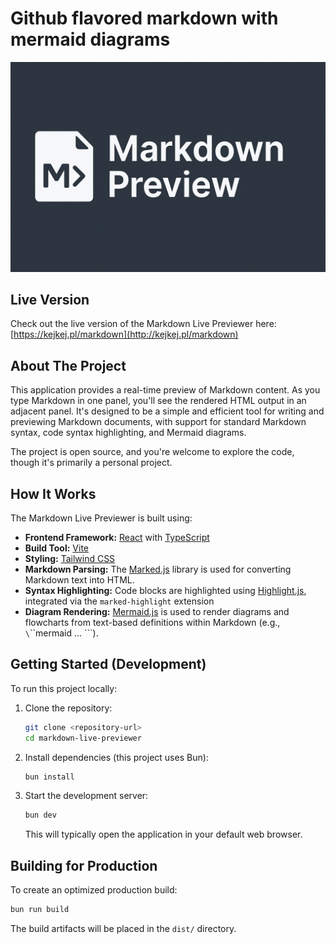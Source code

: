 # Github flavored markdown with mermaid diagrams

![App Screenshot Placeholder](./.github/readme-image.jpg)

## Live Version

Check out the live version of the Markdown Live Previewer here: [https://kejkej.pl/markdown](http://kejkej.pl/markdown)

## About The Project

This application provides a real-time preview of Markdown content. As you type Markdown in one panel, you'll see the rendered HTML output in an adjacent panel. It's designed to be a simple and efficient tool for writing and previewing Markdown documents, with support for standard Markdown syntax, code syntax highlighting, and Mermaid diagrams.

The project is open source, and you're welcome to explore the code, though it's primarily a personal project.

## How It Works

The Markdown Live Previewer is built using:

*   **Frontend Framework:** [React](https://reactjs.org/) with [TypeScript](https://www.typescriptlang.org/)
*   **Build Tool:** [Vite](https://vitejs.dev/)
*   **Styling:** [Tailwind CSS](https://tailwindcss.com/)
*   **Markdown Parsing:** The [Marked.js](https://marked.js.org/) library is used for converting Markdown text into HTML.
*   **Syntax Highlighting:** Code blocks are highlighted using [Highlight.js](https://highlightjs.org/), integrated via the `marked-highlight` extension
*   **Diagram Rendering:** [Mermaid.js](https://mermaid.js.org/) is used to render diagrams and flowcharts from text-based definitions within Markdown (e.g., `\`\`\`mermaid ... \`\`\`).

## Getting Started (Development)

To run this project locally:

1.  Clone the repository:
    ```bash
    git clone <repository-url>
    cd markdown-live-previewer
    ```
2.  Install dependencies (this project uses Bun):
    ```bash
    bun install
    ```
3.  Start the development server:
    ```bash
    bun dev
    ```
    This will typically open the application in your default web browser.

## Building for Production

To create an optimized production build:

```bash
bun run build
```
The build artifacts will be placed in the `dist/` directory.